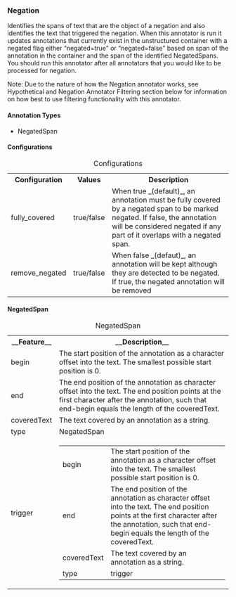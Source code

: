 <h3 id="negation">Negation</h3>

Identifies the spans of text that are the object of a negation and also identifies the text that triggered the negation. When this annotator is run it updates annotations that currently exist in the unstructured container with a negated flag either <q>negated=true</q> or <q>negated=false</q> based on span of the annotation in the container and the span of the identified NegatedSpans. You should run this annotator after all annotators that you would like to be processed for negation.

Note: Due to the nature of how the Negation annotator works, see Hypothetical and Negation Annotator Filtering section below for information on how best to use filtering functionality with this annotator.

<h4>Annotation Types</h4>

* NegatedSpan

<h4>Configurations</h4>

<table>
<caption>Configurations</caption>
<tr>
<th>Configuration</th>
<th>Values</th>
<th>Description</th>
</tr>
<tr>
<td>fully_covered</td>
<td>true/false</td>
<td>When true _(default)_, an annotation must be fully covered by a negated span to be marked negated. If false, the annotation will be considered negated if any part of it overlaps with a negated span.</td>
</tr>
<tr>
<td>remove_negated</td>
<td>true/false</td>
<td>When false _(defaut)_, an annotation will be kept although they are detected to be negated. If true, the negated annotation will be removed</td>
</tr>
</table>

<h4>NegatedSpan</h4>


<table>
<caption>NegatedSpan</caption>
<tr><th>__Feature__</th><th>__Description__</th></tr>
</tr><td>begin</td><td>The start position of the annotation as a character offset into the text. The smallest possible start position is 0.</td></tr>
<tr><td>end</td><td>The end position of the annotation as character offset into the text. The end position points at the first character after the annotation, such that end-begin equals the length of the coveredText.</td></tr>
<tr><td>coveredText</td><td>The text covered by an annotation as a string.</td></tr>
<tr><td>type</td><td>NegatedSpan</td></tr>
<tr><td>trigger</td><td><table role="presentation"><tbody>
  <tr><td>begin</td><td>The start position of the annotation as a character offset into the text. The smallest possible start position is 0.</td></tr>
  <tr><td>end</td><td>The end position of the annotation as character offset into the text. The end position points at the first character after the annotation, such that end-begin equals the length of the coveredText.</td></tr>
  <tr><td>coveredText</td><td>The text covered by an annotation as a string.</td></tr>
  <tr><td>type</td><td>trigger</td></tr>
</tbody></table></td></tr>
</table>
